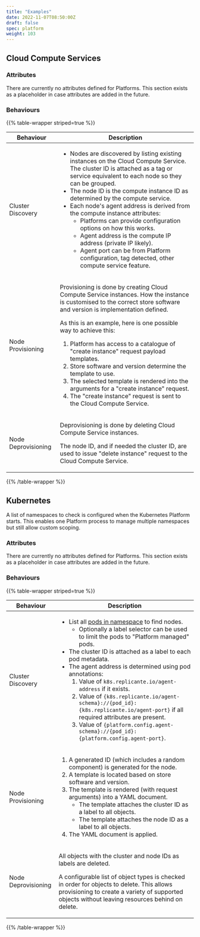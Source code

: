 ```yaml
---
title: "Examples"
date: 2022-11-07T08:50:00Z
draft: false
spec: platform
weight: 103
---
```

<!-- markdownlint-disable MD033 -->

## Cloud Compute Services

### Attributes

There are currently no attributes defined for Platforms.
This section exists as a placeholder in case attributes are added in the future.

### Behaviours

{{% table-wrapper striped=true %}}
<table>
<thead>
<tr><th>Behaviour</th><th>Description</th></tr>
</thead>
<tbody>
<tr>
<td>Cluster Discovery</td>
<td>

* Nodes are discovered by listing existing instances on the Cloud Compute Service.
  The cluster ID is attached as a tag or service equivalent to each node so they can be grouped.
* The node ID is the compute instance ID as determined by the compute service.
* Each node's agent address is derived from the compute instance attributes:
  * Platforms can provide configuration options on how this works.
  * Agent address is the compute IP address (private IP likely).
  * Agent port can be from Platform configuration, tag detected, other compute service feature.

</td>
</tr>
<tr>
<td>Node Provisioning</td>
<td>

Provisioning is done by creating Cloud Compute Service instances.
How the instance is customised to the correct store software and version is implementation defined.

As this is an example, here is one possible way to achieve this:

1. Platform has access to a catalogue of "create instance" request payload templates.
2. Store software and version determine the template to use.
3. The selected template is rendered into the arguments for a "create instance" request.
4. The "create instance" request is sent to the Cloud Compute Service.

</td>
</tr>
<tr>
<td>Node Deprovisioning</td>
<td>

Deprovisioning is done by deleting Cloud Compute Service instances.

The node ID, and if needed the cluster ID, are used to issue "delete instance" request
to the Cloud Compute Service.

</td>
</tr>
</tbody>
</table>
{{% /table-wrapper %}}

## Kubernetes

A list of namespaces to check is configured when the Kubernetes Platform starts.
This enables one Platform process to manage multiple namespaces but still allow custom scoping.

### Attributes

There are currently no attributes defined for Platforms.
This section exists as a placeholder in case attributes are added in the future.

### Behaviours

{{% table-wrapper striped=true %}}
<table>
<thead>
<tr><th>Behaviour</th><th>Description</th></tr>
</thead>
<tbody>
<tr>
<td>Cluster Discovery</td>
<td>

* List all [pods in namespace] to find nodes.
  * Optionally a label selector can be used to limit the pods to "Platform managed" pods.
* The cluster ID is attached as a label to each pod metadata.
* The agent address is determined using pod annotations:
  1. Value of `k8s.replicante.io/agent-address` if it exists.
  2. Value of `{k8s.replicante.io/agent-schema}://{pod_id}:{k8s.replicante.io/agent-port}`
     if all required attributes are present.
  3. Value of `{platform.config.agent-schema}://{pod_id}:{platform.config.agent-port}`.

</td>
</tr>
<tr>
<td>Node Provisioning</td>
<td>

1. A generated ID (which includes a random component) is generated for the node.
2. A template is located based on store software and version.
3. The template is rendered (with request arguments) into a YAML document.
   * The template attaches the cluster ID as a label to all objects.
   * The template attaches the node ID as a label to all objects.
4. The YAML document is applied.

</td>
</tr>
<tr>
<td>Node Deprovisioning</td>
<td>

All objects with the cluster and node IDs as labels are deleted.

A configurable list of object types is checked in order for objects to delete.
This allows provisioning to create a variety of supported objects without leaving
resources behind on delete.

</td>
</tr>
</tbody>
</table>
{{% /table-wrapper %}}

[pods in namespace]: https://kubernetes.io/docs/reference/kubernetes-api/workload-resources/pod-v1/#list-list-or-watch-objects-of-kind-pod

